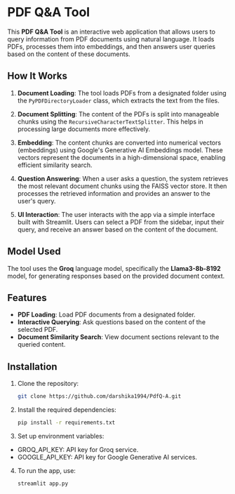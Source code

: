# PDF Q&A Tool

This **PDF Q&A Tool** is an interactive web application that allows users to query information from PDF documents using natural language. It loads PDFs, processes them into embeddings, and then answers user queries based on the content of these documents.

## How It Works

1. **Document Loading**: The tool loads PDFs from a designated folder using the `PyPDFDirectoryLoader` class, which extracts the text from the files.
   
2. **Document Splitting**: The content of the PDFs is split into manageable chunks using the `RecursiveCharacterTextSplitter`. This helps in processing large documents more effectively.

3. **Embedding**: The content chunks are converted into numerical vectors (embeddings) using Google's Generative AI Embeddings model. These vectors represent the documents in a high-dimensional space, enabling efficient similarity search.

4. **Question Answering**: When a user asks a question, the system retrieves the most relevant document chunks using the FAISS vector store. It then processes the retrieved information and provides an answer to the user's query.

5. **UI Interaction**: The user interacts with the app via a simple interface built with Streamlit. Users can select a PDF from the sidebar, input their query, and receive an answer based on the content of the document.

## Model Used

The tool uses the **Groq** language model, specifically the **Llama3-8b-8192** model, for generating responses based on the provided document context.

## Features

- **PDF Loading**: Load PDF documents from a designated folder.
- **Interactive Querying**: Ask questions based on the content of the selected PDF.
- **Document Similarity Search**: View document sections relevant to the queried content.

## Installation

1. Clone the repository:
   ```bash
   git clone https://github.com/darshika1994/PdfQ-A.git
   ```
   
2. Install the required dependencies:
   ```bash
   pip install -r requirements.txt
   ```
   
3. Set up environment variables:
  - GROQ_API_KEY: API key for Groq service.
  - GOOGLE_API_KEY: API key for Google Generative AI services.

4. To run the app, use:
   ```bash
   streamlit app.py
   ```
